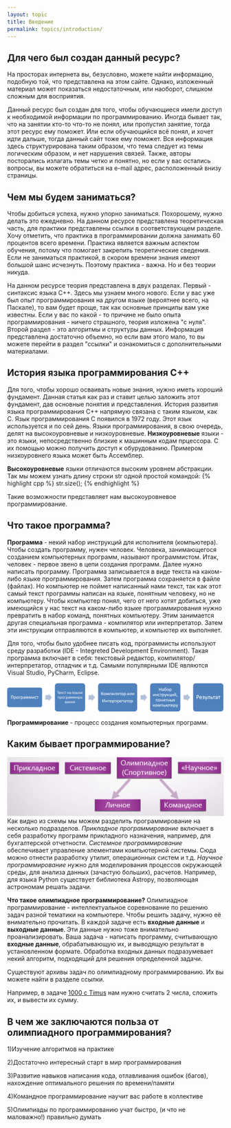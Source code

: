 ```yaml
---
layout: topic
title: Введение
permalink: topics/introduction/
---
```

## Для чего был создан данный ресурс?

На просторах интернета вы, безусловно, можете найти информацию, подобную той, что представлена на этом сайте. Однако, изложенный материал может показаться недостаточным, или наоборот, слишком сложным для восприятия.

Данный ресурс был создан для того, чтобы обучающиеся имели доступ к необходимой информации по программированию. Иногда бывает так, что на занятии кто-то что-то не понял, или пропустил занятие, тогда этот ресурс ему поможет. Или если обучающийся всё понял, и хочет идти дальше, тогда данный сайт тоже ему поможет. Вся информация здесь структурирована таким образом, что тема следует из темы логическим образом, и нет нарушения связей. Также, авторы посторались излагать темы четко и понятно, но если у вас остались вопросы, вы можете обратиться на e-mail адрес, расположенный внизу страницы.

## Чем мы будем заниматься?
Чтобы добиться успеха, нужно упорно заниматься. Похорошему, нужно делать это ежедневно. На данном ресурсе представлена теоретическая часть, для практики представлены ссылки в соответствующем разделе. Хочу отметить, что практика в программировании должна занимать 60 процентов всего времени. Практика является важным аспектом обучения, потому что помогает закрепить теоретические сведения. Если не заниматься практикой, в скором времени знания имеют большой шанс исчезнуть. Поэтому практика - важна. Но и без теории никуда.

На данном ресурсе теория представлена в двух разделах. Первый - синтаксис языка C++. Здесь мы узнаем много нового. Если у вас уже был опыт программирования на другом языке (вероятнее всего, на Паскале), то вам будет проще, так как основные принципы вам уже известны. Если у вас по какой - то причине не было опыта программирования - ничего страшного, теория изложена "с нуля". Второй раздел - это алгоритмы и структуры данных. Информация представлена достаточно объемно, но если вам этого мало, то вы можете перейти в раздел "ссылки" и ознакомиться с дополнительными материалами.

## История языка программирования C++
Для того, чтобы хорошо осваивать новые знания, нужно иметь хороший фундамент. Данная статья как раз и ставит целью заложить этот фундамент, дав основные понятия и представления. История развития языка программирования C++ напрямую связана с таким языком, как C. Язык программирования C появился в 1972 году. Этот язык используется и по сей день. Языки программирования, в свою очередь, делят на высокоуровневые и низкоуровневые. **Низкоуровневые** языки - это языки, непосредственно близкие к машинным кодам прцессора. С их помощью можно получить доступ к обурудованию. Примером низкоуровнего языка может быть Ассемблер. 

**Высокоуровневые** языки отличаются высоким уровнем абстракции. Так мы можем узнать длину строки str одной простой командой:
{% highlight cpp %}
  str.size();
{% endhighlight %}

Такие возможности представляет нам высокоуровневое программирование.

## Что такое программа? 
**Программа** - некий набор инструкций для исполнителя (компьютера). Чтобы создать программу, нужен человек. Человека, занимающегося созданием компьютерных программ, называют программистом. Итак, человек - первое звено в цепи создания программ. Далее нужно написать программу. Программа записывается в виде текста на каком-либо языке программирования. Затем программа сохраняется в файле (файлах). Но компьютер не поймет написанный нами текст, так как этот самый текст программы написан на языке, понятным человеку, но не компьютеру. Чтобы компьютер понял, чего от него хотят добиться, уже имеющийся у нас текст на каком-либо языке программирования нужно превратить в набор команд, понятных компьютеру. Этим занимается другая специальная программа - компилятор или интерпретатор. Затем эти инструкции отправляются в компьютер, и компьютер их выполняет.

Для того, чтобы было удобнее писать код, программисты используют среду разработки (IDE - Integreted Development Environment). Такая программа включает в себя: текстовый редактор, компилятор/интерпретатор, отладчик и т.д. Самыми популярными IDE являются Visual Studio, PyCharm, Eclipse.

![Создание программ](Creation.png)

**Программирование** - процесс создания компьютерных программ.

## Каким бывает программирование?
![Отрасли в программировании](2019-05-16.png)
Как видно из схемы мы можем разделить программирование на несколько подразделов. *Прикладное программирование* включает в себя разработку программ прикладного назначения, например, для бухгалтерской отчетности. *Системное программирование* обеспечивает управление элементами компьютерной системы. Сюда можно отнести разработку утилит, операционных систем и т.д. *Научное программирование* нужно для моделирования процессов окружающей среды, для анализа данных (зачастую больших), расчетов. Например, для языка Python существует библиотека Astropy, позволяющая астрономам решать задачи.

**Что такое олимпиадное программирование?** Олимпиадное программирование - интеллектуальное соревнование по решению задач разной тематики на компьютере. Чтобы решить задачу, нужно её внимательно прочитать. В каждой задаче есть **входные данные** и **выходные данные**. Эти данные нужно тоже внимательно проанализировать. Ваша задача - написать программу, считывающую **входные данные**, обрабатывающую их, и выводящую результат в установленном формате.
Обработка входных данных подразумевает некий алгоритм, подходящий для решения определенной задачи.

Существуют архивы задач по олимпиадному программированию. Их вы можете найти в разделе ссылки.

Например, в задаче [1000 с Timus](http://acm.timus.ru/problem.aspx?space=1&num=1000) нам нужно считать 2 числа, сложить их, и вывести их сумму.

## В чем же заключаются польза от олимпиадного программирования?

1)Изучение алгоритмов на практике

2)Достаточно интересный старт в мир программирования

3)Развитие навыков написания кода, отлавливания ошибок (багов), нахождение оптимального решения по времени/памяти

4)Командное программирование научит вас работе в коллективе

5)Олимпиады по программированию учат быстро, (и что не маловажно!) правильно думать


